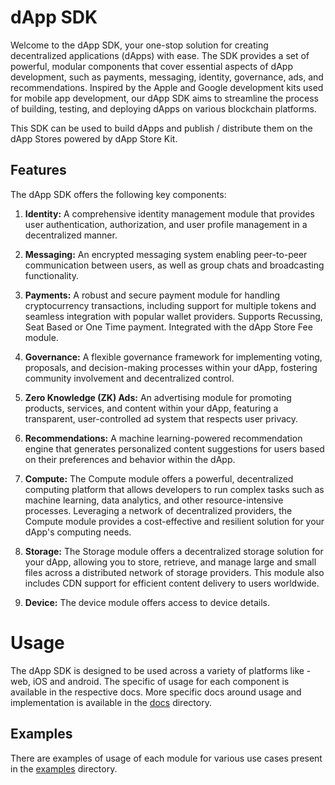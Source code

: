 
# dApp SDK

Welcome to the dApp SDK, your one-stop solution for creating decentralized applications
 (dApps) with ease. The SDK provides a set of powerful, modular components that cover 
essential aspects of dApp development, such as payments, messaging, identity, governance, 
ads, and recommendations. Inspired by the Apple and Google development kits used for mobile 
app development, our dApp SDK aims to streamline the process of building, testing, and 
deploying dApps on various blockchain platforms.

This SDK can be used to build dApps and publish / distribute them on the dApp Stores
powered by dApp Store Kit.

## Features

The dApp SDK offers the following key components:

1. **Identity:** A comprehensive identity management module that provides user 
authentication, authorization, and user profile management in a decentralized manner.

2. **Messaging:** An encrypted messaging system enabling peer-to-peer communication between 
users, as well as group chats and broadcasting functionality.

3. **Payments:** A robust and secure payment module for handling cryptocurrency 
transactions, including support for multiple tokens and seamless integration with popular 
wallet providers. Supports Recussing, Seat Based or One Time payment. Integrated with the
dApp Store Fee module.


4. **Governance:** A flexible governance framework for implementing voting, proposals, and 
decision-making processes within your dApp, fostering community involvement and 
decentralized control.


5. **Zero Knowledge (ZK) Ads:** An advertising module for promoting products, services, and content within your 
dApp, featuring a transparent, user-controlled ad system that respects user privacy.

6. **Recommendations:** A machine learning-powered recommendation engine that generates 
personalized content suggestions for users based on their preferences and behavior within 
the dApp.


7. **Compute:** The Compute module offers a powerful, decentralized computing platform that 
allows developers to run complex tasks such as machine learning, data analytics, and other 
resource-intensive processes. Leveraging a network of decentralized providers, the Compute 
module provides a cost-effective and resilient solution for your dApp's computing needs.


8. **Storage:** The Storage module offers a decentralized storage solution for your dApp, 
allowing you to store, retrieve, and manage large and small files across a distributed 
network of storage providers. This module also includes CDN support for efficient content 
delivery to users worldwide.

9. **Device:** The device module offers access to device details.


# Usage

The dApp SDK is designed to be used across a variety of platforms like - web, iOS and 
android. The specific of usage for each component is available in the respective docs. 
More specific docs around usage and implementation is available in the [docs](/docs) directory.

## Examples

There are examples of usage of each module for various use cases present in the [examples](/examples) directory.


